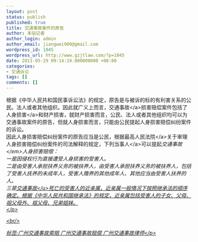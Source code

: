 ```yaml
---
layout: post
status: publish
published: true
title: 交通事故案件的原告
author: 本站记者
author_login: admin
author_email: jiangwei909@gmail.com
wordpress_id: 1045
wordpress_url: http://www.gzjtlaw.com/?p=1045
date: 2011-05-29 09:14:24.000000000 +08:00
categories:
- 交通诉讼
tags: []
comments: []
---
```

<p><p>根据《中华人民共和国民事诉讼法》的规定，原告是与被诉的标的有利害关系的公民。法人或者其他组织。因此就广义上而言，<a>交通事故<&#47;a>损害赔偿案件包括了<a>人身损害<&#47;a>和财产损害，就财产损害而言，公民、法人或者其他组织均可以为交通事故案件的原告，但就人身损害而言，只能由公民提起人身损害赔偿纠纷案件的诉讼。<br> 因此人身损害赔偿纠纷案件的原告应当是公民，根据最高<a>人民法院<&#47;a>关于审理人身损害赔偿纠纷案件的司法解释的规定，下列<a>当事人<&#47;a>可以提起<em>交通事故<&#47;em>人身损害赔偿：<br> 一是因侵权行为直接遭受人身损害的受害人。<br> 二是由受害人承担扶养义务的被扶养人，由受害人承担扶养义务的被扶养人，包括了受害人抚养的未成年人，受害人赡养的其他成年人、其他应当由受害人扶养的人。<br> 三是<u>交通事故<&#47;u>死亡的受害人的近亲属，近亲属一般情况下按照继承法的顺序确定。根据《中华人民共和国继承法》的规定，近亲属包括受害人的子女、父母、祖父母外、祖父母、兄弟姐妹。 <br><&#47;p><br&#47;><p>标签:广州交通事故索赔 广州交通事故赔偿 广州交通事故律师<&#47;p>
